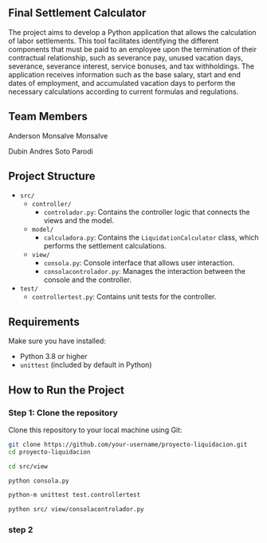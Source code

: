##  Final Settlement Calculator
The project aims to develop a Python application that allows the calculation of labor settlements. This tool facilitates identifying the different components that must be paid to an employee upon the termination of their contractual relationship, such as severance pay, unused vacation days, severance, severance interest, service bonuses, and tax withholdings. The application receives information such as the base salary, start and end dates of employment, and accumulated vacation days to perform the necessary calculations according to current formulas and regulations.

## Team Members
Anderson Monsalve Monsalve

Dubin Andres Soto Parodi
## Project Structure

- `src/`
  - `controller/`
    - `controlador.py`: Contains the controller logic that connects the views and the model.
  - `model/`
    - `calculadora.py`: Contains the `LiquidationCalculator` class, which performs the settlement calculations.
  - `view/`
    - `consola.py`: Console interface that allows user interaction.
    - `consolacontrolador.py`: Manages the interaction between the console and the controller.
- `test/`
  - `controllertest.py`: Contains unit tests for the controller.

## Requirements

Make sure you have installed:

- Python 3.8 or higher
- `unittest` (included by default in Python)

## How to Run the Project

### Step 1: Clone the repository

Clone this repository to your local machine using Git:

```bash
git clone https://github.com/your-username/proyecto-liquidacion.git
cd proyecto-liquidacion

cd src/view

python consola.py

python-m unittest test.controllertest

python src/ view/consolacontrolador.py
  ```
### step 2 


